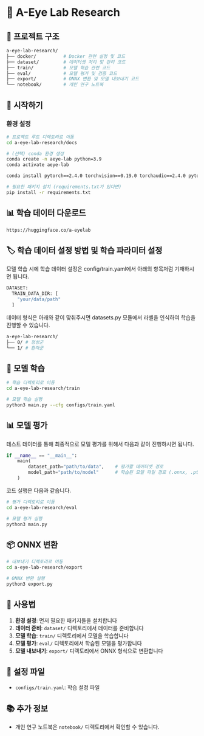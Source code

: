 # 👀 A-Eye Lab Research

## 📁 프로젝트 구조

```bash
a-eye-lab-research/
├── docker/          # Docker 관련 설정 및 코드
├── dataset/         # 데이터셋 처리 및 관리 코드
├── train/           # 모델 학습 관련 코드
├── eval/            # 모델 평가 및 검증 코드
├── export/          # ONNX 변환 및 모델 내보내기 코드
└── notebook/        # 개인 연구 노트북
```

## 🚀 시작하기

### 환경 설정

```bash
# 프로젝트 루트 디렉토리로 이동
cd a-eye-lab-research/docs

# (선택) conda 환경 생성
conda create -n aeye-lab python=3.9
conda activate aeye-lab

conda install pytorch==2.4.0 torchvision==0.19.0 torchaudio==2.4.0 pytorch-cuda=12.1 -c pytorch -c nvidia

# 필요한 패키지 설치 (requirements.txt가 있다면)
pip install -r requirements.txt
```

## 📊 학습 데이터 다운로드
```bash
https://huggingface.co/a-eyelab
```

## 🏷️ 학습 데이터 설정 방법 및 학습 파라미터 설정
모델 학습 시에 학습 데이터 설정은 config/train.yaml에서 아래의 항목처럼 기재하시면 됩니다.

```bash
DATASET:
  TRAIN_DATA_DIR: [
    "your/data/path"
  ]
```

데이터 형식은 아래와 같이 맞춰주시면 datasets.py 모듈에서 라벨을 인식하여 학습을 진행할 수 있습니다.

```bash
a-eye-lab-research/
├── 0/ # 정상군
└── 1/ # 환자군
```


## 🎯 모델 학습

```bash
# 학습 디렉토리로 이동
cd a-eye-lab-research/train

# 모델 학습 실행
python3 main.py --cfg configs/train.yaml
```


## 📊 모델 평가

테스트 데이터를 통해 최종적으로 모델 평가를 위해서 다음과 같이 진행하시면 됩니다.
```python
if __name__ == "__main__":
    main(
        dataset_path="path/to/data",    # 평가할 데이터셋 경로
        model_path="path/to/model"      # 학습된 모델 파일 경로 (.onnx, .pt 형식 지원)
    )
```
코드 실행은 다음과 같습니다.

```bash
# 평가 디렉토리로 이동
cd a-eye-lab-research/eval

# 모델 평가 실행
python3 main.py
```
## 📦 ONNX 변환

```bash
# 내보내기 디렉토리로 이동
cd a-eye-lab-research/export

# ONNX 변환 실행
python3 export.py
```

## 📝 사용법

1. **환경 설정**: 먼저 필요한 패키지들을 설치합니다
2. **데이터 준비**: `dataset/` 디렉토리에서 데이터를 준비합니다
3. **모델 학습**: `train/` 디렉토리에서 모델을 학습합니다
4. **모델 평가**: `eval/` 디렉토리에서 학습된 모델을 평가합니다
5. **모델 내보내기**: `export/` 디렉토리에서 ONNX 형식으로 변환합니다

## 🔧 설정 파일

- `configs/train.yaml`: 학습 설정 파일

## 📚 추가 정보

- 개인 연구 노트북은 `notebook/` 디렉토리에서 확인할 수 있습니다.
